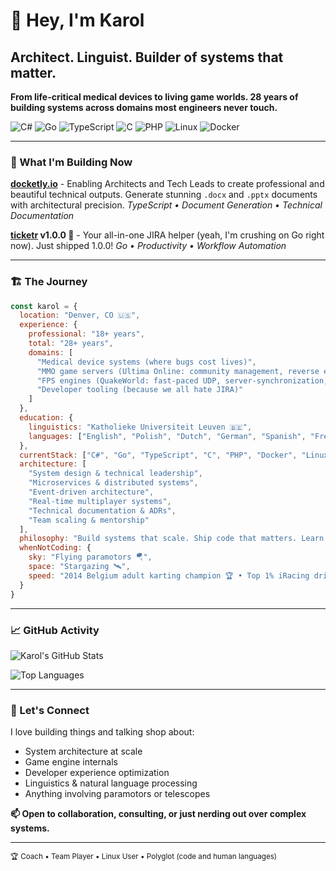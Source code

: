 # 👋 Hey, I'm Karol
## Architect. Linguist. Builder of systems that matter.

**From life-critical medical devices to living game worlds. 28 years of building systems across domains most engineers never touch.**

![C#](https://img.shields.io/badge/Code-C%23-informational?style=flat&logo=csharp&color=239120)
![Go](https://img.shields.io/badge/Code-Go-informational?style=flat&logo=go&color=00ADD8)
![TypeScript](https://img.shields.io/badge/Code-TypeScript-informational?style=flat&logo=typescript&color=3178C6)
![C](https://img.shields.io/badge/Code-C-informational?style=flat&logo=c&color=A8B9CC)
![PHP](https://img.shields.io/badge/Code-PHP-informational?style=flat&logo=php&color=777BB4)
![Linux](https://img.shields.io/badge/System-Linux-informational?style=flat&logo=linux&color=FCC624)
![Docker](https://img.shields.io/badge/Tools-Docker-informational?style=flat&logo=docker&color=2496ED)

---

### 🎯 What I'm Building Now

**[docketly.io](https://docketly.io)** - Enabling Architects and Tech Leads to create professional and beautiful technical outputs. Generate stunning `.docx` and `.pptx` documents with architectural precision.
*TypeScript • Document Generation • Technical Documentation*

**[ticketr](https://github.com/karolswdev/ticketr) v1.0.0 🎉** - Your all-in-one JIRA helper (yeah, I'm crushing on Go right now). Just shipped 1.0.0!
*Go • Productivity • Workflow Automation*

---

### 🏗️ The Journey

```javascript
const karol = {
  location: "Denver, CO 🇺🇸",
  experience: {
    professional: "18+ years",
    total: "28+ years",
    domains: [
      "Medical device systems (where bugs cost lives)",
      "MMO game servers (Ultima Online: community management, reverse engineering, building tooling, worlds, teams of GameMasters)",
      "FPS engines (QuakeWorld: fast-paced UDP, server-synchronization, client-side-prediction for smooth gameplay)",
      "Developer tooling (because we all hate JIRA)"
    ]
  },
  education: {
    linguistics: "Katholieke Universiteit Leuven 🇧🇪",
    languages: ["English", "Polish", "Dutch", "German", "Spanish", "French"]
  },
  currentStack: ["C#", "Go", "TypeScript", "C", "PHP", "Docker", "Linux"],
  architecture: [
    "System design & technical leadership",
    "Microservices & distributed systems",
    "Event-driven architecture",
    "Real-time multiplayer systems",
    "Technical documentation & ADRs",
    "Team scaling & mentorship"
  ],
  philosophy: "Build systems that scale. Ship code that matters. Learn constantly.",
  whenNotCoding: {
    sky: "Flying paramotors 🪂",
    space: "Stargazing 🛰",
    speed: "2014 Belgium adult karting champion 🏆 • Top 1% iRacing driver 🏎"
  }
}
```

---

### 📈 GitHub Activity

![Karol's GitHub Stats](https://github-readme-stats.vercel.app/api?username=karolswdev&count_private=true&show_icons=true&include_all_commits=true&theme=dark)

![Top Languages](https://github-readme-stats.vercel.app/api/top-langs/?username=karolswdev&layout=compact&theme=dark&hide=TeX)

---

### 🤝 Let's Connect

I love building things and talking shop about:
- System architecture at scale
- Game engine internals
- Developer experience optimization
- Linguistics & natural language processing
- Anything involving paramotors or telescopes

**📫 Open to collaboration, consulting, or just nerding out over complex systems.**

---

<sub>🏆 Coach • Team Player • Linux User • Polyglot (code and human languages)</sub>
